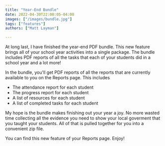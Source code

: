 ```yaml
---
title: "Year-End Bundle"
date: 2022-04-30T22:00:05-04:00
images: ["/images/bundle.jpg"]
tags: ["features"]
authors: ["Matt Layman"]

---
```


At long last,
I have finished the year-end PDF bundle.
This new feature brings all of your school year activities
into a single package.
The bundle includes PDF reports
of all the tasks
that each of your students did
in a school year
and a lot more!

<!--more-->

In the bundle,
you'll get PDF reports
of all the reports
that are currently available
to you on the Reports page.
This includes

* The attendance report for each student
* The progress report for each student
* A list of resources for each student
* A list of completed tasks for each student

My hope is the bundle makes finishing out your year a joy.
No more wasted time collecting all the evidence you need
to show your local goverment
that you taught your students.
All of that is pulled together for you
into a convenient zip file.

You can find this new feature of your Reports page. Enjoy!
